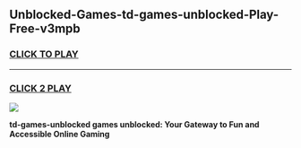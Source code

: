 
## Unblocked-Games-td-games-unblocked-Play-Free-v3mpb
<h3>
<a href="https://premium76.site?title=td-games-unblocked&ref=20A">CLICK TO PLAY</a></h3>
<hr>

<h3>
<a href="https://premium76.site?title=td-games-unblocked&ref=20A">CLICK 2 PLAY</a>
  
</h3>

<a href="https://premium76.site?title=td-games-unblocked&ref=20A"><img src="https://clearcache.store/games.png"></a>


**td-games-unblocked games unblocked: Your Gateway to Fun and Accessible Online Gaming**
